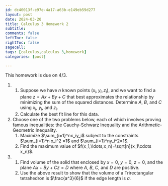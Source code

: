 ```yaml
---
id: dc40013f-e97e-4a17-a63b-e149eb59d277
layout: post
date: 2024-03-20
title: Calculus 3 Homework 2
subtitle: 
comments: false
leftToc: false
rightToc: false
sagecell: 
tags: [calculus,calculus 3,homework]
categories: [post]

---
```


This homework is due on 4/3.

1. 
	1. Suppose we have $n$ known points $(x_i,y_i,z_i)$, and we want to find a plane $z = Ax+By+C$ that best approximates the relationship by minimizing the sum of the squared distances. Determine $A$, $B$, and $C$ using $x_i$, $y_i$, and $z_i$.
	2. Calculate the best fit line for this data.
2. Choose one of the two problems below, each of which involves proving famous inequalities: the Cauchy-Schwarz Inequality and the Arithmetic-Geometric Inequality.
	1. Maximize $\sum_{i=1}^nx_iy_i$ subject to the constraints $\sum_{i=1}^n x_i^2 =1$ and $\sum_{i=1}^ny_i^2=1$.
	2. Find the maximum value of $f(x_1,\ldots,x_n)=\sqrt[n]{x_1\cdots x_n}$.
3. 
	1. Find volume of the solid that enclosed by $x=0$, $y=0$, $z=0$, and the plane $Ax+By+Cz=D$ where $A$, $B$, $C$, and $D$ are positive.
	2. Use the above result to show that the volume of a Trirectangular tetrahedron is $\frac{a^3}{6}$ if the edge length is $a$_._
